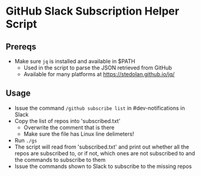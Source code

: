 # GitHub Slack Subscription Helper Script

## Prereqs

- Make sure `jq` is installed and available in $PATH
    - Used in the script to parse the JSON retrieved from GitHub
    - Available for many platforms at https://stedolan.github.io/jq/

## Usage

- Issue the command `/github subscribe list` in #dev-notifications in Slack
- Copy the list of repos into 'subscribed.txt'
    - Overwrite the comment that is there
    - Make sure the file has Linux line delimeters!
- Run `./gs`
- The script will read from 'subscribed.txt' and print out whether all the repos are subscribed to, or if not, which ones are not subscribed to and the commands to subscribe to them
- Issue the commands shown to Slack to subscribe to the missing repos
